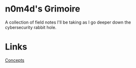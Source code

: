 # n0m4d's Grimoire

A collection of field notes I'll be taking as I go deeper down the cybersecurity rabbit hole.

# Links

[Concepts](./Concepts/)

